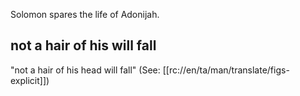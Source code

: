Solomon spares the life of Adonijah.

## not a hair of his will fall ##

"not a hair of his head will fall" (See: [[rc://en/ta/man/translate/figs-explicit]])